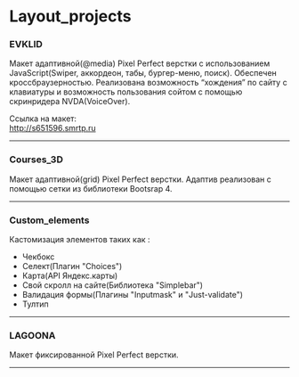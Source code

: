 # Layout_projects

### EVKLID 
Макет адаптивной(@media) Pixel Perfect верстки c использованием JavaScript(Swiper, аккордеон, табы, бургер-меню, поиск). Обеспечен кроссбраузерностью. Реализована возможность “хождения” по сайту с клавиатуры и возможность пользования сойтом с помощью скринридера NVDA(VoiceOver).    

Ссылка на макет:<br>
<a align="center" style="color: red; font-size: 2em">http://s651596.smrtp.ru</a>

---

### Courses_3D
Макет адаптивной(grid) Pixel Perfect верстки. Адаптив реализован с помощью сетки из библиотеки Bootsrap 4. 

---

### Custom_elements
Кастомизация элементов таких как :
- Чекбокс 
- Селект(Плагин "Choices")
- Карта(API Яндекс.карты)
- Свой скролл на сайте(Библиотека "Simplebar")
- Валидация формы(Плагины "Inputmask" и "Just-validate")
- Тултип 

---

### LAGOONA  
Mакет фиксированной Pixel Perfect верстки.

--- 